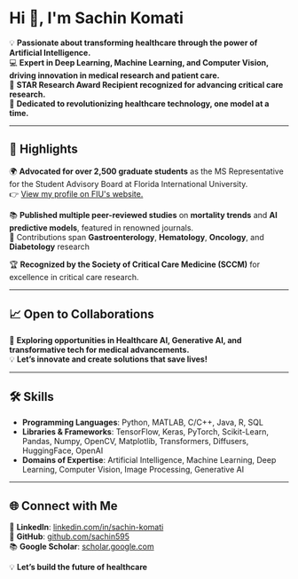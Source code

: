# Hi 👋, I'm Sachin Komati  

💡 **Passionate about transforming healthcare through the power of Artificial Intelligence.**  
💻 **Expert in Deep Learning, Machine Learning, and Computer Vision, driving innovation in medical research and patient care.**  
🌟 **STAR Research Award Recipient recognized for advancing critical care research.**  
🎯 **Dedicated to revolutionizing healthcare technology, one model at a time.**  

---

## 🌟 Highlights  
🌍 **Advocated for over 2,500 graduate students** as the MS Representative for the Student Advisory Board at Florida International University.  
👉 [ View my profile on FIU's website.](https://sac.cs.fiu.edu/sac/team/sachin-sravan-kumar-komati-sachin/)  

📚 **Published multiple peer-reviewed studies** on **mortality trends** and **AI predictive models**, featured in renowned journals.  
📖 Contributions span **Gastroenterology**, **Hematology**, **Oncology**, and **Diabetology** research  

🏆 **Recognized by the Society of Critical Care Medicine (SCCM)** for excellence in critical care research.  

---

## 📈 Open to Collaborations  
🤝 **Exploring opportunities in Healthcare AI, Generative AI, and transformative tech for medical advancements.**  
💡 **Let’s innovate and create solutions that save lives!**  

---


## 🛠️ Skills  
- **Programming Languages**: Python, MATLAB, C/C++, Java, R, SQL  
- **Libraries & Frameworks**: TensorFlow, Keras, PyTorch, Scikit-Learn, Pandas, Numpy, OpenCV, Matplotlib, Transformers, Diffusers, HuggingFace, OpenAI  
- **Domains of Expertise**: Artificial Intelligence, Machine Learning, Deep Learning, Computer Vision, Image Processing, Generative AI  



---

## 🌐 Connect with Me  
🔗 **LinkedIn**: [linkedin.com/in/sachin-komati](https://www.linkedin.com/in/sachin-komati)  
📁 **GitHub**: [github.com/sachin595](https://github.com/sachin595)  
📚 **Google Scholar**: [scholar.google.com](https://scholar.google.com/citations?user=Cz8cwfoAAAAJ&hl=en)

💡 **Let’s build the future of healthcare**  
